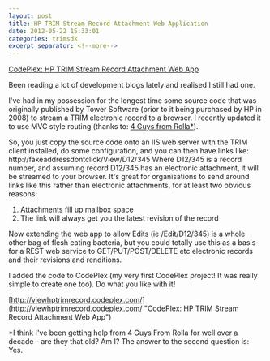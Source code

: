 ```yaml
---
layout: post
title: HP TRIM Stream Record Attachment Web Application
date: 2012-05-22 15:33:01
categories: trimsdk
excerpt_separator: <!--more-->
---
```


[CodePlex: HP TRIM Stream Record Attachment Web App](http://viewhptrimrecord.codeplex.com/)

Been reading a lot of development blogs lately and realised I still had one.

I've had in my possession for the longest time some source code that was originally published by Tower Software (prior to it being purchased by HP in 2008) to stream a TRIM electronic record to a browser. I recently updated it to use MVC style routing (thanks to: [4 Guys from Rolla*](http://www.4guysfromrolla.com/articles/012710-1.aspx "4 Guys from Rolla: URL Routing in ASP.NET 4")).

<!--more-->

So, you just copy the source code onto an IIS web server with the TRIM client installed, do some configuration, and you can then have links like:
http://fakeaddressdontclick/View/D12/345
Where D12/345 is a record number, and assuming record D12/345 has an electronic attachment, it will be streamed to your browser. It's great for organisations to send around links like this rather than electronic attachments, for at least two obvious reasons:

1. Attachments fill up mailbox space
2. The link will always get you the latest revision of the record

Now extending the web app to allow Edits (ie /Edit/D12/345) is a whole other bag of flesh eating bacteria, but you could totally use this as a basis for a REST web service to GET/PUT/POST/DELETE etc electronic records and their revisions and renditions.

I added the code to CodePlex (my very first CodePlex project! It was really simple to create one too). Do what you like with it!

[http://viewhptrimrecord.codeplex.com/](http://viewhptrimrecord.codeplex.com/ "CodePlex: HP TRIM Stream Record Attachment Web App")

*I think I've been getting help from 4 Guys From Rolla for well over a decade - are they that old? Am I? The answer to the second question is: Yes.